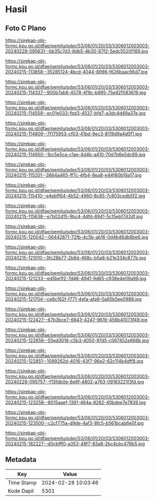 # Hasil

## Foto C Plano

https://sirekap-obj-formc.kpu.go.id/dfae/pemilu/pdpr/53/06/01/20/03/5306012003003-20240228-095631--bb35c7d3-8db5-4b30-87f2-5edc5520f169.jpg

https://sirekap-obj-formc.kpu.go.id/dfae/pemilu/pdpr/53/06/01/20/03/5306012003003-20240215-113858--35285124-4bcd-4044-8998-f626baac66d7.jpg

https://sirekap-obj-formc.kpu.go.id/dfae/pemilu/pdpr/53/06/01/20/03/5306012003003-20240215-114337--900b7ab8-4578-4f9c-b895-75e92f083619.jpg

https://sirekap-obj-formc.kpu.go.id/dfae/pemilu/pdpr/53/06/01/20/03/5306012003003-20240215-114559--ec01e033-fbd3-4537-bfd7-a3dc4d49a37e.jpg

https://sirekap-obj-formc.kpu.go.id/dfae/pemilu/pdpr/53/06/01/20/03/5306012003003-20240215-114809--7f175953-cf03-41bd-9ec3-8119d9a4d0f1.jpg

https://sirekap-obj-formc.kpu.go.id/dfae/pemilu/pdpr/53/06/01/20/03/5306012003003-20240215-114950--1bc5e5ca-c1ae-4d4b-a410-70d7b6e5dc69.jpg

https://sirekap-obj-formc.kpu.go.id/dfae/pemilu/pdpr/53/06/01/20/03/5306012003003-20240215-115201--3864a465-ff7c-4fb4-8ea8-e44f80b19a17.jpg

https://sirekap-obj-formc.kpu.go.id/dfae/pemilu/pdpr/53/06/01/20/03/5306012003003-20240215-115410--e4ebff64-4b52-4960-8c85-7c803cedb5f2.jpg

https://sirekap-obj-formc.kpu.go.id/dfae/pemilu/pdpr/53/06/01/20/03/5306012003003-20240215-115638--e7b02d15-9bc4-4dfd-8941-5c15ebf742df.jpg

https://sirekap-obj-formc.kpu.go.id/dfae/pemilu/pdpr/53/06/01/20/03/5306012003003-20240215-120042--06442871-72fb-4c5b-ab16-0d4b46db8be6.jpg

https://sirekap-obj-formc.kpu.go.id/dfae/pemilu/pdpr/53/06/01/20/03/5306012003003-20240215-121010--3fc28b77-2b6d-468c-b5a8-b21e334c877b.jpg

https://sirekap-obj-formc.kpu.go.id/dfae/pemilu/pdpr/53/06/01/20/03/5306012003003-20240215-121233--ed5be1f2-7d46-4941-9d65-c938e4e09a98.jpg

https://sirekap-obj-formc.kpu.go.id/dfae/pemilu/pdpr/53/06/01/20/03/5306012003003-20240215-121704--ce6c162f-f771-4efa-afa9-0a65b5ee0988.jpg

https://sirekap-obj-formc.kpu.go.id/dfae/pemilu/pdpr/53/06/01/20/03/5306012003003-20240215-122427--67b3bce7-6843-4247-9616-456b41073f49.jpg

https://sirekap-obj-formc.kpu.go.id/dfae/pemilu/pdpr/53/06/01/20/03/5306012003003-20240215-122656--55ed3016-c5b3-4050-97d5-c067452e666b.jpg

https://sirekap-obj-formc.kpu.go.id/dfae/pemilu/pdpr/53/06/01/20/03/5306012003003-20240215-122851--1089262d-4016-43f7-96e2-62c114b4dff8.jpg

https://sirekap-obj-formc.kpu.go.id/dfae/pemilu/pdpr/53/06/01/20/03/5306012003003-20240228-095757--f13fdb0e-6e6f-4802-a763-09163221f3fd.jpg

https://sirekap-obj-formc.kpu.go.id/dfae/pemilu/pdpr/53/06/01/20/03/5306012003003-20240215-123258--8015aaef-1391-464a-8282-40bdee7e7839.jpg

https://sirekap-obj-formc.kpu.go.id/dfae/pemilu/pdpr/53/06/01/20/03/5306012003003-20240215-123500--c2cf775a-d9de-4af3-8fc5-b561bcab6e0f.jpg

https://sirekap-obj-formc.kpu.go.id/dfae/pemilu/pdpr/53/06/01/20/03/5306012003003-20240215-182227--d0cbfff0-a353-48f7-83a8-2bc4cbc476b5.jpg


## Metadata

| Key        | Value               |
| ---------- | ------------------- |
| Time Stamp | 2024-02-28 10:03:46 |
| Kode Dapil | 5301                |



